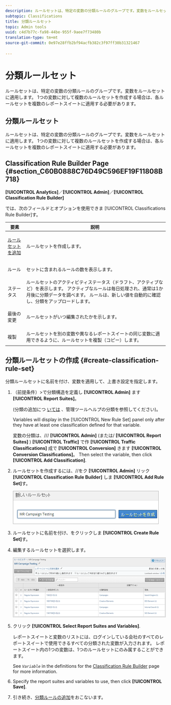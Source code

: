 ```yaml
---
description: ルールセットは、特定の変数の分類ルールのグループです。変数をルールセットに適用します。 1つの変数に対して複数のルールセットを作成する場合は、各ルールセットを複数のレポートスイートに適用する必要があります。
subtopic: Classifications
title: 分類ルールセット
topic: Admin tools
uuid: c4d7b77c-fa98-44be-955f-9aee7f73480b
translation-type: tm+mt
source-git-commit: 0e97e28ffb2bf94acfb382c3f97ff30b31321467

---
```



# 分類ルールセット

ルールセットは、特定の変数の分類ルールのグループです。変数をルールセットに適用します。 1つの変数に対して複数のルールセットを作成する場合は、各ルールセットを複数のレポートスイートに適用する必要があります。

## 分類ルールセット

ルールセットは、特定の変数の分類ルールのグループです。変数をルールセットに適用します。 1つの変数に対して複数のルールセットを作成する場合は、各ルールセットを複数のレポートスイートに適用する必要があります。

## Classification Rule Builder Page {#section_C60B0888C76D49C596EF19F11808B718}

**[!UICONTROL Analytics]**／**[!UICONTROL Admin]**／**[!UICONTROL Classification Rule Builder]**

では、次のフィールドとオプションを使用できま [!UICONTROL Classifications Rule Builder]す。

<table id="table_A5D92409969747E39E041216A5AA32CD"> 
 <thead> 
  <tr> 
   <th colname="col1" class="entry"> 要素 </th> 
   <th colname="col2" class="entry"> 説明 </th> 
  </tr> 
 </thead>
 <tbody> 
  <tr> 
   <td colname="col1"> <p><a href="/help/components/c-classifications2/crb/classification-rule-set.md"  >ルールセットを追加</a>      </p> </td> 
   <td colname="col2"> <p>ルールセットを作成します。 </p> </td> 
  </tr> 
  <tr> 
   <td colname="col1"> <p>ルール </p> </td> 
   <td colname="col2"> セットに含まれるルールの数を表示します。 </td> 
  </tr> 
  <tr> 
   <td colname="col1"> <p>ステータス </p> </td> 
   <td colname="col2"> ルールセットのアクティビティステータス（ドラフト、アクティブなど）を表示します。 アクティブなルールは毎日処理され、通常は1か月後に分類データを調べます。 ルールは、新しい値を自動的に確認し、分類をアップロードします。 </td> 
  </tr> 
  <tr> 
   <td colname="col1"> <p>最後の変更 </p> </td> 
   <td colname="col2"> ルールセットがいつ編集されたかを示します。 </td> 
  </tr> 
  <tr> 
   <td colname="col1"> <p>複製 </p> </td> 
   <td colname="col2"> ルールセットを別の変数や異なるレポートスイートの同じ変数に適用できるように、ルールセットを複製（コピー）します。 </td> 
  </tr> 
 </tbody> 
</table>

## 分類ルールセットの作成 {#create-classification-rule-set}

分類ルールセットに名前を付け、変数を適用して、上書き設定を指定します。

1. （前提条件）>で分類構造を定義し **[!UICONTROL Admin]** ます **[!UICONTROL Report Suites]**。

   (分類の追加につ [いては](https://marketing.adobe.com/resources/help/en_US/reference/classifications.html) 、管理ツールヘルプの分類を参照してください)。

   Variables will display in the [!UICONTROL New Rule Set] panel only after they have at least one classification defined for that variable.

   変数の分類は、/// **[!UICONTROL Admin]** (または/ **[!UICONTROL Report Suites]** ) **[!UICONTROL Traffic]** で作 **[!UICONTROL Traffic Classifications]** 成で **[!UICONTROL Conversion]** きます **[!UICONTROL Conversion Classifications]**。 Then select the variable, then click **[!UICONTROL Add Classification]**.

1. ルールセットを作成するには、//をク **[!UICONTROL Admin]** リック **[!UICONTROL Classification Rule Builder]** しま **[!UICONTROL Add Rule Set]**&#x200B;す。

   ![](assets/new_rule_set.png)

1. ルールセットに名前を付け、をクリックしま **[!UICONTROL Create Rule Set]**&#x200B;す。
1. 編集するルールセットを選択します。

   ![](assets/classification_rules_page.png)

1. クリック **[!UICONTROL Select Report Suites and Variables]**.

   レポートスイートと変数のリストには、ログインしている会社のすべてのレポートスイートで使用できるすべての分類された変数が入力されます。 レポートスイート内の1つの変数は、1つのルールセットにのみ属することができます。

   See *`Variable`* in the definitions for the [Classification Rule Builder](/help/components/c-classifications2/crb/classification-rule-definitions.md) page for more information.
1. Specify the report suites and variables to use, then click **[!UICONTROL Save]**.
1. 引き続き、[分類ルールの追加](/help/components/c-classifications2/crb/classification-rule-set.md)をおこないます。
